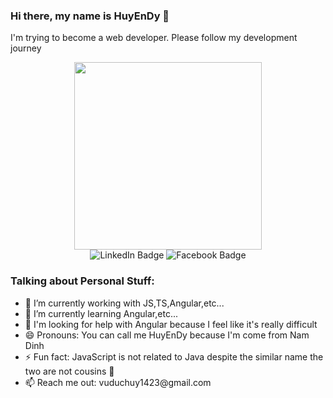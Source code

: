 ### Hi there, my name is HuyEnDy 👋
I'm trying to become a web developer. Please follow my development journey

<div id="header" align="center">
<img src="https://media.giphy.com/media/v1.Y2lkPTc5MGI3NjExMDh6Nm4xeDhqY28yOTV0NmdveW1odXV2MjN0eW9kOGlnZGMwaGx4dyZlcD12MV9pbnRlcm5hbF9naWZfYnlfaWQmY3Q9Zw/QDjpIL6oNCVZ4qzGs7/giphy.gif" width="300"/>
</div>

<div id="badges" align="center">
  <img src="https://img.shields.io/badge/linkedin-blue?style=for-the-badge&logo=linkedin&link=https%3A%2F%2Fwww.linkedin.com%2Fin%2Fhuy-v%25C5%25A9-%25C4%2591%25E1%25BB%25A9c-2b25142ba%2F
" alt="LinkedIn Badge"/>
  <img src="https://img.shields.io/badge/Facebook-blue?style=for-the-badge&logo=facebook&link=https%3A%2F%2Fwww.facebook.com%2Fhuylu2804 " alt="Facebook Badge"/>
</div>

### Talking about Personal Stuff:
<ul id="listLanguage">

<li >
    🔭 I’m currently working with JS,TS,Angular,etc... 
</li>

<li>
    🌱 I’m currently learning Angular,etc...
</li>

<li>
    🤔 I'm looking for help with Angular because I feel like it's really difficult 
</li>

<li>
    😄 Pronouns: You can call me HuyEnDy because I'm come from Nam Dinh
</li>

<li>
    ⚡ Fun fact: JavaScript is not related to Java despite the similar name the two are not cousins 🤣
</li>
<li>
    📫 Reach me out: vuduchuy1423@gmail.com
</li>
<ul>

